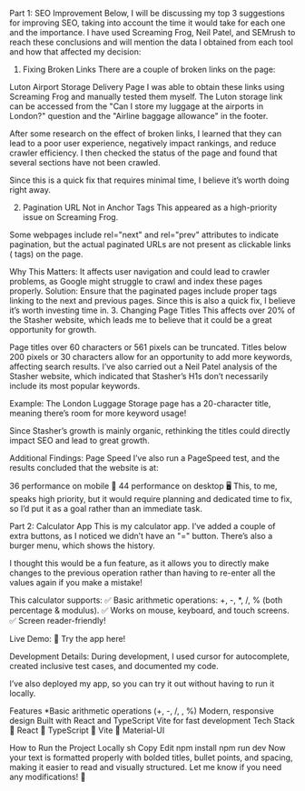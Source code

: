 Part 1: SEO Improvement
Below, I will be discussing my top 3 suggestions for improving SEO, taking into account the time it would take for each one and the importance.
I have used Screaming Frog, Neil Patel, and SEMrush to reach these conclusions and will mention the data I obtained from each tool and how that affected my decision:

1. Fixing Broken Links
There are a couple of broken links on the page:

Luton Airport Storage
Delivery Page
I was able to obtain these links using Screaming Frog and manually tested them myself. The Luton storage link can be accessed from the "Can I store my luggage at the airports in London?" question and the "Airline baggage allowance" in the footer.

After some research on the effect of broken links, I learned that they can lead to a poor user experience, negatively impact rankings, and reduce crawler efficiency. I then checked the status of the page and found that several sections have not been crawled.

Since this is a quick fix that requires minimal time, I believe it’s worth doing right away.

2. Pagination URL Not in Anchor Tags
This appeared as a high-priority issue on Screaming Frog.

Some webpages include rel="next" and rel="prev" attributes to indicate pagination, but the actual paginated URLs are not present as clickable links (<a> tags) on the page.

Why This Matters:
It affects user navigation and could lead to crawler problems, as Google might struggle to crawl and index these pages properly.
Solution:
Ensure that the paginated pages include proper <a> tags linking to the next and previous pages.
Since this is also a quick fix, I believe it’s worth investing time in.
3. Changing Page Titles
This affects over 20% of the Stasher website, which leads me to believe that it could be a great opportunity for growth.

Page titles over 60 characters or 561 pixels can be truncated.
Titles below 200 pixels or 30 characters allow for an opportunity to add more keywords, affecting search results.
I’ve also carried out a Neil Patel analysis of the Stasher website, which indicated that Stasher’s H1s don’t necessarily include its most popular keywords.

Example:
The London Luggage Storage page has a 20-character title, meaning there’s room for more keyword usage!

Since Stasher’s growth is mainly organic, rethinking the titles could directly impact SEO and lead to great growth.

Additional Findings: Page Speed
I’ve also run a PageSpeed test, and the results concluded that the website is at:

36 performance on mobile 📱
44 performance on desktop 🖥️
This, to me, speaks high priority, but it would require planning and dedicated time to fix, so I’d put it as a goal rather than an immediate task.

Part 2: Calculator App
This is my calculator app.
I’ve added a couple of extra buttons, as I noticed we didn’t have an "=" button. There’s also a burger menu, which shows the history.

I thought this would be a fun feature, as it allows you to directly make changes to the previous operation rather than having to re-enter all the values again if you make a mistake!

This calculator supports:
✅ Basic arithmetic operations: +, -, *, /, % (both percentage & modulus).
✅ Works on mouse, keyboard, and touch screens.
✅ Screen reader-friendly!

Live Demo:
🔗 Try the app here!

Development Details:
During development, I used cursor for autocomplete, created inclusive test cases, and documented my code.

I’ve also deployed my app, so you can try it out without having to run it locally.

Features
*Basic arithmetic operations (+, -, /, , %)
Modern, responsive design
Built with React and TypeScript
Vite for fast development
Tech Stack
🔹 React
🔹 TypeScript
🔹 Vite
🔹 Material-UI

How to Run the Project Locally
sh
Copy
Edit
npm install
npm run dev
Now your text is formatted properly with bolded titles, bullet points, and spacing, making it easier to read and visually structured. Let me know if you need any modifications! 🚀
